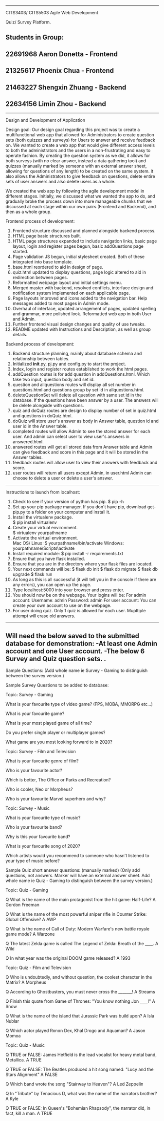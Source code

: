 -----------------------------------------------------------------------------
CITS3403/ CITS5503 Agile Web Development

Quiz/ Survey Platform.

Students in Group:
----------------------------------------------------------------------
22691968 Aaron Donetta - Frontend
----------------------------------------------------------------------
21325617 Phoenix Chua - Frontend
----------------------------------------------------------------------
21463227 Shengxin Zhuang - Backend
----------------------------------------------------------------------
22634156 Limin Zhou - Backend
----------------------------------------------------------------------
-----------------------------------------------------------------------------
Design and Development of Application

Design goal:
Our design goal regarding this project was to create a multifunctional web app that allowed for Administrators to create question sets (both quizzes and surveys) for Users to answer and receive feedback on. We wanted to create a web app that would give different access levels to both the administrators and the users in a non-frustrating and easy to operate fashion. By creating the question system as we did, it allows for both surveys (with no clear answer, instead a data gathering tool) and quizzes (manually marked by someone with an external answer sheet, allowing for questions of any length) to be created on the same system. It also allows the Administrators to give feedback on questions, delete entire sets of user answers and also delete users as a whole.

We created the web app by following the agile development model in different stages. Initially, we discussed what we wanted the app to do, and gradually broke the process down into more manageable chunks that we discussed at each stage within our own pairs (Frontend and Backend), and then as a whole group.

Frontend process of development:
1. Frontend structure discussed and planned alongside backend process.
2. HTML page basic structures built.
3. HTML page structures expanded to include navigation links, basic page layout, login and register pages begun, basic addQuestions page started.
4. Page validation JS begun, initial stylesheet created. Both of these integrated into base template.
5. base.html reordered to aid in design of page.
6. quiz.html updated to display questions, page logic altered to aid in redirection between pages.
7. Reformatted webpage layout and initial settings menu.
8. Merged master with backend, resolved conflicts, interface design and notification system implemented on each applicable page.
9. Page layouts improved and icons added to the navigation bar. Help messages added to most pages in Admin mode.
10. Overhaul of interface, updated arrangement of pages, updated spelling and grammar, more polished look. Reformatted web app in both User and Admin.
11. Further frontend visual design changes and quality of use tweaks.
12. README updated with Instructions and Description, as well as group details.



Backend process of development:

1. Backend structure planning, mainly about database schema and relationship between tables.
2. Initialized __init__.py, pj.py and config.py to start the project.
3. Index, login and register routes established to work the html pages.
4. addQuestion routes is for add question in addQuestions.html. Which take two input, question body and set id.
5. question and allquestions routes will display all set number in questions.html and questions group by set id in allquestions.html.
6. deleteQuestionSet will delete all question with same set id in the database. If the questions have been answer by a user. The answers will be delete alongside with questions.
7. quiz and doQuiz routes are design to display number of set in quiz.html and questions in doQuiz.html.
8. doQuiz will store user's answer as body in Answer table, question id and user id in the Answer table.
9. completed routes will allow Admin to see the stored answer for each user. And admin can select user to view user's answers in answered.html.
10. answered routes will get all stored data from Answer table and Admin can give feedback and score in this page and it will be stored in the Answer tables. 
11. feedback routes will allow user to view their answers with feedback and score.
12. user routes will return all users except Admin, in user.html Admin can choose to delete a user or delete a user's answer.
-----------------------------------------------------------------------------
Instructions to launch from localhost:

1. Check to see if your version of python has pip.  $ pip -h
2. Set up your pip package manager.   If you don't have pip, download get-pip.py to a folder on your computer and install it.
3. Install the virtualenv package.  
$ pip install virtualenv
4. Create your virtual environment.  
$ virtualenv yourpathname
5. Activate the virtual environment.  	
Mac OS/ Linux :$ yourpathname/bin/activate
Windows: yourpathname\Scripts\activate
6. Install required module:
$ pip install -r requirements.txt
7. Ensure that you have flask installed.
8. Ensure that you are in the directory where your flask files are located.   
9. Your next commands will be:
	$ flask db init
	$ flask db migrate
	$ flask db upgrade
	$ flask run
10. As long as this is all successful (it will tell you in the console if there are any errors), you can open up the page.
11. Type localhost:5000 into your browser and press enter.
12. You should now be on the webpage. Your logins will be:
For admin account:
Username: admin
Password: admin
For user account: You can create your own account to use on the webpage.
13. For user doing quiz. Only 1 quiz is allowed for each user. Mupltiple attempt will erase old answers.
-----------------------------------------------------------------------------

Will need the below saved to the submitted database for demonstration:
-At least one Admin account and one User account.
-The below 6 Survey and Quiz question sets.
.
-----------------------------------------------------------------------------

Sample Questions:
(Add whole name ie Survey - Gaming to distinguish between the survey version.)

Sample Survey Questions to be added to database:

Topic: Survey - Gaming

What is your favourite type of video game? (FPS, MOBA, MMORPG etc...)

What is your favourite game?

What is your most played game of all time?

Do you prefer single player or multiplayer games?

What game are you most looking forward to in 2020?



Topic: Survey - Film and Television

What is your favourite genre of film?

Who is your favourite actor?

Which is better, The Office or Parks and Recreation?

Who is cooler, Neo or Morpheus?

Who is your favourite Marvel superhero and why?



Topic: Survey - Music

What is your favourite type of music?

Who is your favourite band?

Why is this your favourite band?

What is your favourite song of 2020?

Which artists would you recommend to someone who hasn't listened to your type of music before?



Sample Quiz short answer questions: (manually marked)
(Only add questions, not answers. Marker will have an external answer sheet. Add whole name ie Quiz - Gaming to distinguish between the survey version.)


Topic: Quiz - Gaming

Q What is the name of the main protagonist from the hit game: Half-Life?
A Gordon Freeman

Q What is the name of the most powerful sniper rifle in Counter Strike: Global Offensive?
A AWP

Q What is the name of Call of Duty: Modern Warfare's new battle royale game mode?
A Warzone

Q The latest Zelda game is called The Legend of Zelda: Breath of the ____.
A Wild

Q In what year was the original DOOM game released?
A 1993



Topic: Quiz - Film and Television

Q Who is undoubtedly, and without question, the coolest character in the Matrix?
A Morpheus

Q According to Ghostbusters, you must never cross the _______!
A Streams

Q Finish this quote from Game of Thrones: "You know nothing Jon ____!"
A Snow

Q What is the name of the island that Jurassic Park was build upon?
A Isla Nublar

Q Which actor played Ronon Dex, Khal Drogo and Aquaman?
A Jason Momoa



Topic: Quiz - Music

Q TRUE or FALSE: James Hetfield is the lead vocalist for heavy metal band, Metallica.
A TRUE

Q TRUE or FALSE: The Beatles produced a hit song named: "Lucy and the Stars Alignment"
A FALSE

Q Which band wrote the song "Stairway to Heaven"?
A Led Zeppelin

Q In "Tribute" by Tenacious D, what was the name of the narrators brother?
A Kyle

Q TRUE or FALSE: In Queen's "Bohemian Rhapsody", the narrator did, in fact, kill a man.
A TRUE
